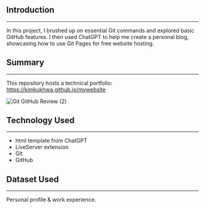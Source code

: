 ## Introduction
----------------
In this project, I brushed up on essential Git commands and explored basic GitHub features. I then used ChatGPT to help me create a personal blog, showcasing how to use Git Pages for free website hosting.

## Summary
----------------
This repository hosts a technical portfolio: https://kimkukhwa.github.io/mywebsite

![Git   GitHub Review (2)](https://github.com/kimkukhwa/mywebsite/assets/64974464/3245fb5c-f035-4549-91bc-9c0045fce0e4)


## Technology Used
------------------
- html template from ChatGPT
- LiveServer extension
- Git
- GitHub
  

## Dataset Used
-----------------
Personal profile & work experience.


